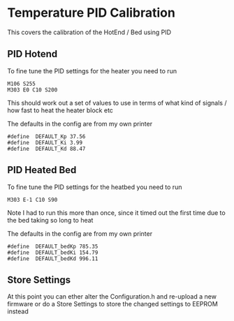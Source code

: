 # Temperature PID Calibration

This covers the calibration of the HotEnd / Bed using PID

## PID Hotend

To fine tune the PID settings for the heater you need to run
```
M106 S255
M303 E0 C10 S200
```
This should work out a set of values to use in terms of 
what kind of signals / how fast to heat the heater block etc

The defaults in the config are from my own printer
```
#define  DEFAULT_Kp 37.56
#define  DEFAULT_Ki 3.99
#define  DEFAULT_Kd 88.47
```

## PID Heated Bed

To fine tune the PID settings for the heatbed you need to run
```
M303 E-1 C10 S90
```
Note I had to run this more than once, since it timed out the first time
due to the bed taking so long to heat

The defaults in the config are from my own printer
```
#define  DEFAULT_bedKp 785.35
#define  DEFAULT_bedKi 154.79
#define  DEFAULT_bedKd 996.11
```

## Store Settings

At this point you can ether alter the Configuration.h and re-upload a new firmware
or do a Store Settings to store the changed settings to EEPROM instead
